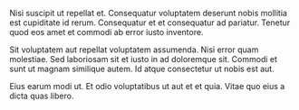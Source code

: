 Nisi suscipit ut repellat et. Consequatur voluptatem deserunt nobis mollitia est cupiditate id rerum. Consequatur et et consequatur ad pariatur. Tenetur quod eos amet et commodi ab error iusto inventore.
 Sit voluptatem aut repellat voluptatem assumenda. Nisi error quam molestiae. Sed laboriosam sit et iusto in ad doloremque sit. Commodi et sunt ut magnam similique autem. Id atque consectetur ut nobis est aut.
 Eius earum modi ut. Et odio voluptatibus ut aut et et quia. Vitae quo eius a dicta quas libero.